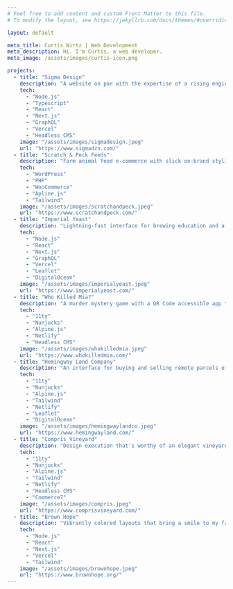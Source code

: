 ```yaml
---
# Feel free to add content and custom Front Matter to this file.
# To modify the layout, see https://jekyllrb.com/docs/themes/#overriding-theme-defaults

layout: default

meta_title: Curtis Wirtz | Web Development
meta_description: Hi. I'm Curtis, a web developer.
meta_image: /assets/images/curtis-icon.png

projects:
  - title: "Sigma Design"
    description: "A website on par with the expertise of a rising engineering firm. Built in the spirit of engineering, using a cutting-edge stack."
    tech:
      - "Node.js"
      - "Typescript"
      - "React"
      - "Next.js"
      - "GraphQL"
      - "Vercel"
      - "Headless CMS"
    image: "/assets/images/sigmadesign.jpeg"
    url: "https://www.sigmadzn.com/"
  - title: "Scratch & Peck Feeds"
    description: "Farm animal feed e-commerce with slick on-brand styling. Integrates automated orders, wholesale freight shipments, discount programs, and analytics to scale."
    tech:
      - "WordPress"
      - "PHP"
      - "WooCommerce"
      - "Apline.js"
      - "Tailwind"
    image: "/assets/images/scratchandpeck.jpeg"
    url: "https://www.scratchandpeck.com/"
  - title: "Imperial Yeast"
    description: "Lightning-fast interface for brewing education and a brewing yeast e-shop. Complete with brewing calculators, custom map, and parallax scroll decals."
    tech:
      - "Node.js"
      - "React"
      - "Next.js"
      - "GraphQL"
      - "Vercel"
      - "Leaflet"
      - "DigitalOcean"
    image: "/assets/images/imperialyeast.jpeg"
    url: "https://www.imperialyeast.com/"
  - title: "Who Killed Mia?"
    description: "A murder mystery game with a QR Code accessible app to help players crack the case. Sold at Walmart and Target nationwide."
    tech:
      - "11ty"
      - "Nunjucks"
      - "Alpine.js"
      - "Netlify"
      - "Headless CMS"
    image: "/assets/images/whokilledmia.jpeg"
    url: "https://www.whokilledmia.com/"
  - title: "Hemingway Land Company"
    description: "An interface for buying and selling remote parcels of land. Geographical map navigation and design. Emphasis on beautiful photography, thus image optimization is key."
    tech:
      - "11ty"
      - "Nunjucks"
      - "Alpine.js"
      - "Tailwind"
      - "Netlify"
      - "Leaflet"
      - "DigitalOcean"
    image: "/assets/images/hemingwaylandco.jpeg"
    url: "https://www.hemingwayland.com/"
  - title: "Compris Vineyard"
    description: "Design execution that's worthy of an elegant vineyard retreat, with wine e-commerce. Spotify playlist integration to pair a vibe to your vintage."
    tech:
      - "11ty"
      - "Nunjucks"
      - "Alpine.js"
      - "Tailwind"
      - "Netlify"
      - "Headless CMS"
      - "Commerce7"
    image: "/assets/images/compris.jpeg"
    url: "https://www.comprisvineyard.com/"
  - title: "Brown Hope"
    description: "Vibrantly colored layouts that bring a smile to my face. Tailored to the inspiring work that they do."
    tech:
      - "Node.js"
      - "React"
      - "Next.js"
      - "Vercel"
      - "Tailwind"
    image: "/assets/images/brownhope.jpeg"
    url: "https://www.brownhope.org/"
---
```

